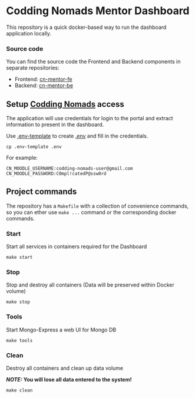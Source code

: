 # Codding Nomads Mentor Dashboard

This repository is a quick docker-based way to run the dashboard application 
locally. 

### Source code 

You can find the source code the Frontend and Backend components in separate 
repositories:
- Frontend: [cn-mentor-fe](https://github.com/NikitaBaranov/cn-mentor-fe)
- Backend: [cn-mentor-be](https://github.com/NikitaBaranov/cn-mentor-be) 


##  Setup [Codding Nomads](https://platform.codingnomads.co) access
The application will use credentials for login to the portal and extract 
information to present in the dashboard.

Use [.env-template](./.env-template) to create [.env](./.env) and fill in the
credentials. 

 ```shell
 cp .env-template .env
 ```

 For example:
 ```dotenv
 CN_MOODLE_USERNAME:codding-nomads-user@gmail.com
 CN_MOODLE_PASSWORD:C0mpl!catedP@ssw0rd
 ```

## Project commands
The repository has a `Makefile` with a collection of convenience commands, so 
you can ether use `make ...` command or the corresponding docker commands.

### Start
Start all services in containers required for the Dashboard
```shell
make start
```

### Stop
Stop and destroy all containers (Data will be preserved within Docker volume)
```shell
make stop
```

### Tools
Start Mongo-Express a web UI for Mongo DB
```shell
make tools
```

### Clean
Destroy all containers and clean up data volume

**_NOTE:_ You will lose all data entered to the system!**
```shell
make clean
```


